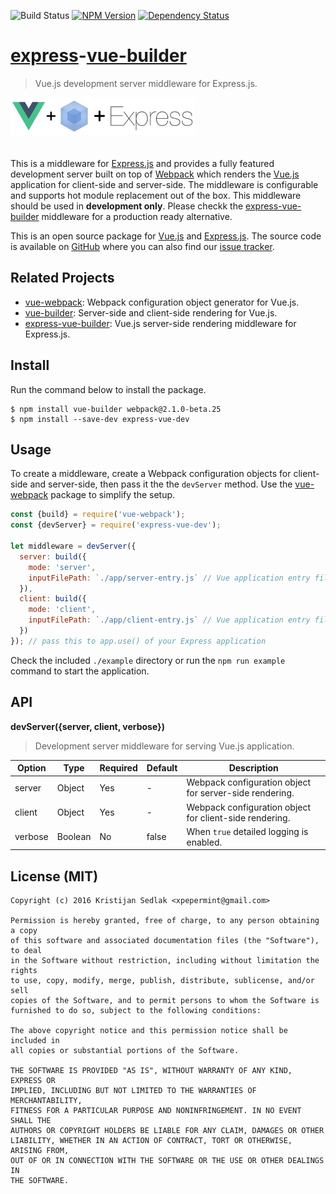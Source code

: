 ![Build Status](https://travis-ci.org/xpepermint/express-vue-dev.svg?branch=master)&nbsp;[![NPM Version](https://badge.fury.io/js/express-vue-dev.svg)](https://badge.fury.io/js/express-vue-dev)&nbsp;[![Dependency Status](https://gemnasium.com/xpepermint/express-vue-dev.svg)](https://gemnasium.com/xpepermint/express-vue-dev)

# [express](http://expressjs.com)-[vue-builder](https://github.com/xpepermint/vue-builder)

> Vue.js development server middleware for Express.js.

<img src="logo.png" height="60" style="margin-bottom: 20px" />

This is a middleware for [Express.js](http://expressjs.com) and provides a fully featured development server built on top of [Webpack](http://webpack.github.io) which renders the [Vue.js](http://vuejs.org) application for client-side and server-side. The middleware is configurable and supports hot module replacement out of the box. This middleware should be used in **development only**. Please checkk the [express-vue-builder](https://github.com/xpepermint/express-vue-builder) middleware for a production ready alternative.

This is an open source package for [Vue.js](http://vuejs.org/) and [Express.js](http://expressjs.com). The source code is available on [GitHub](https://github.com/xpepermint/express-vue-dev) where you can also find our [issue tracker](https://github.com/xpepermint/express-vue-dev/issues).

## Related Projects

* [vue-webpack](https://github.com/xpepermint/vue-webpack): Webpack configuration object generator for Vue.js.
* [vue-builder](https://github.com/xpepermint/vue-builder): Server-side and client-side rendering for Vue.js.
* [express-vue-builder](https://github.com/xpepermint/express-vue-builder): Vue.js server-side rendering middleware for Express.js.

## Install

Run the command below to install the package.

```
$ npm install vue-builder webpack@2.1.0-beta.25
$ npm install --save-dev express-vue-dev
```

## Usage

To create a middleware, create a Webpack configuration objects for client-side and server-side, then pass it the the `devServer` method. Use the [vue-webpack](https://github.com/xpepermint/vue-webpack) package to simplify the setup.

```js
const {build} = require('vue-webpack');
const {devServer} = require('express-vue-dev');

let middleware = devServer({
  server: build({
    mode: 'server',
    inputFilePath: `./app/server-entry.js` // Vue application entry file for server-side
  }),
  client: build({
    mode: 'client',
    inputFilePath: `./app/client-entry.js` // Vue application entry file for client-side
  })
}); // pass this to app.use() of your Express application
```

Check the included `./example` directory or run the `npm run example` command to start the application.

## API

**devServer({server, client, verbose})**

> Development server middleware for serving Vue.js application.

| Option | Type | Required | Default | Description
|--------|------|----------|---------|------------
| server | Object | Yes | - | Webpack configuration object for server-side rendering.
| client | Object | Yes | - | Webpack configuration object for client-side rendering.
| verbose | Boolean | No | false | When `true` detailed logging is enabled.

## License (MIT)

```
Copyright (c) 2016 Kristijan Sedlak <xpepermint@gmail.com>

Permission is hereby granted, free of charge, to any person obtaining a copy
of this software and associated documentation files (the "Software"), to deal
in the Software without restriction, including without limitation the rights
to use, copy, modify, merge, publish, distribute, sublicense, and/or sell
copies of the Software, and to permit persons to whom the Software is
furnished to do so, subject to the following conditions:

The above copyright notice and this permission notice shall be included in
all copies or substantial portions of the Software.

THE SOFTWARE IS PROVIDED "AS IS", WITHOUT WARRANTY OF ANY KIND, EXPRESS OR
IMPLIED, INCLUDING BUT NOT LIMITED TO THE WARRANTIES OF MERCHANTABILITY,
FITNESS FOR A PARTICULAR PURPOSE AND NONINFRINGEMENT. IN NO EVENT SHALL THE
AUTHORS OR COPYRIGHT HOLDERS BE LIABLE FOR ANY CLAIM, DAMAGES OR OTHER
LIABILITY, WHETHER IN AN ACTION OF CONTRACT, TORT OR OTHERWISE, ARISING FROM,
OUT OF OR IN CONNECTION WITH THE SOFTWARE OR THE USE OR OTHER DEALINGS IN
THE SOFTWARE.
```

